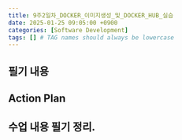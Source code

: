 ```yaml
---
title: 9주2일차_DOCKER_이미지생성_및_DOCKER_HUB_실습
date: 2025-01-25 09:05:00 +0900
categories: [Software Development]
tags: [] # TAG names should always be lowercase
---
```


## 필기 내용

## Action Plan

## 수업 내용 필기 정리.

